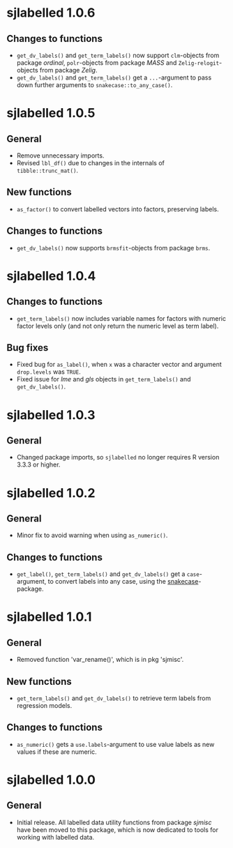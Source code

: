 # sjlabelled 1.0.6

## Changes to functions

* `get_dv_labels()` and `get_term_labels()` now support `clm`-objects from package *ordinal*,  `polr`-objects from package *MASS* and `Zelig-relogit`-objects from package *Zelig*.
* `get_dv_labels()` and `get_term_labels()` get a `...`-argument to pass down further arguments to `snakecase::to_any_case()`.

# sjlabelled 1.0.5

## General

* Remove unnecessary imports.
* Revised `lbl_df()` due to changes in the internals of `tibble::trunc_mat()`.

## New functions

* `as_factor()` to convert labelled vectors into factors, preserving labels.

## Changes to functions

* `get_dv_labels()` now supports `brmsfit`-objects from package `brms`.

# sjlabelled 1.0.4

## Changes to functions

* `get_term_labels()` now includes variable names for factors with numeric factor levels only (and not only return the numeric level as term label).

## Bug fixes

* Fixed bug for `as_label()`, when `x` was a character vector and argument `drop.levels` was `TRUE`.
* Fixed issue for *lme* and *gls* objects in `get_term_labels()` and `get_dv_labels()`.

# sjlabelled 1.0.3

## General

*  Changed package imports, so `sjlabelled` no longer requires R version 3.3.3 or higher.

# sjlabelled 1.0.2

## General

* Minor fix to avoid warning when using `as_numeric()`.

## Changes to functions

* `get_label()`, `get_term_labels()` and `get_dv_labels()` get a `case`-argument, to convert labels into any case, using the [snakecase](https://cran.r-project.org/package=snakecase)-package.

# sjlabelled 1.0.1

## General

* Removed function 'var_rename()', which is in pkg 'sjmisc'.

## New functions

* `get_term_labels()` and `get_dv_labels()` to retrieve term labels from regression models.

## Changes to functions

* `as_numeric()` gets a `use.labels`-argument to use value labels as new values if these are numeric.

# sjlabelled 1.0.0

## General

* Initial release. All labelled data utility functions from package *sjmisc* have been moved to this package, which is now dedicated to tools for working with labelled data.